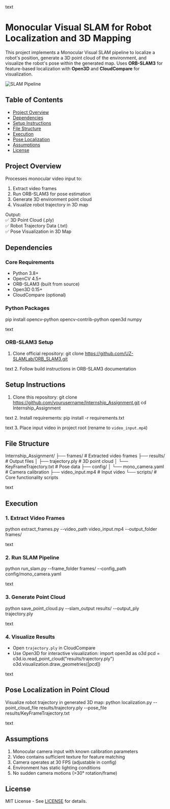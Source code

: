 text
# Monocular Visual SLAM for Robot Localization and 3D Mapping

This project implements a Monocular Visual SLAM pipeline to localize a robot's position, generate a 3D point cloud of the environment, and visualize the robot's pose within the generated map. Uses **ORB-SLAM3** for feature-based localization with **Open3D** and **CloudCompare** for visualization.

![SLAM Pipeline](https://example.com/slam-pipeline.jpg) <!-- Add actual image path -->

## Table of Contents
- [Project Overview](#project-overview)
- [Dependencies](#dependencies)
- [Setup Instructions](#setup-instructions)
- [File Structure](#file-structure)
- [Execution](#execution)
- [Pose Localization](#pose-localization-in-point-cloud)
- [Assumptions](#assumptions)
- [License](#license)

## Project Overview
Processes monocular video input to:
1. Extract video frames
2. Run ORB-SLAM3 for pose estimation
3. Generate 3D environment point cloud
4. Visualize robot trajectory in 3D map

Output:  
✅ 3D Point Cloud (.ply)  
✅ Robot Trajectory Data (.txt)  
✅ Pose Visualization in 3D Map

## Dependencies

### Core Requirements
- Python 3.8+
- OpenCV 4.5+
- ORB-SLAM3 (built from source)
- Open3D 0.15+
- CloudCompare (optional)

### Python Packages
pip install opencv-python opencv-contrib-python open3d numpy

text

### ORB-SLAM3 Setup
1. Clone official repository:
git clone https://github.com/UZ-SLAMLab/ORB_SLAM3.git

text
2. Follow build instructions in ORB-SLAM3 documentation

## Setup Instructions
1. Clone this repository:
git clone https://github.com/yourusername/Internship_Assignment.git
cd Internship_Assignment

text
2. Install requirements:
pip install -r requirements.txt

text
3. Place input video in project root (rename to `video_input.mp4`)

## File Structure
Internship_Assignment/
├── frames/ # Extracted video frames
├── results/ # Output files
│ ├── trajectory.ply # 3D point cloud
│ └── KeyFrameTrajectory.txt # Pose data
├── config/
│ └── mono_camera.yaml # Camera calibration
├── video_input.mp4 # Input video
└── scripts/ # Core functionality scripts

text

## Execution

### 1. Extract Video Frames
python extract_frames.py
--video_path video_input.mp4
--output_folder frames/

text

### 2. Run SLAM Pipeline
python run_slam.py
--frame_folder frames/
--config_path config/mono_camera.yaml

text

### 3. Generate Point Cloud
python save_point_cloud.py
--slam_output results/
--output_ply trajectory.ply

text

### 4. Visualize Results
- Open `trajectory.ply` in CloudCompare
- Use Open3D for interactive visualization:
import open3d as o3d
pcd = o3d.io.read_point_cloud("results/trajectory.ply")
o3d.visualization.draw_geometries([pcd])

text

## Pose Localization in Point Cloud
Visualize robot trajectory in generated 3D map:
python localization.py
--point_cloud_file results/trajectory.ply
--pose_file results/KeyFrameTrajectory.txt

text

## Assumptions
1. Monocular camera input with known calibration parameters
2. Video contains sufficient texture for feature matching
3. Camera operates at 30 FPS (adjustable in config)
4. Environment has static lighting conditions
5. No sudden camera motions (>30° rotation/frame)

## License
MIT License - See [LICENSE](LICENSE) for details.